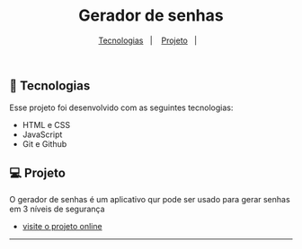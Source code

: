 <h1 align="center"> Gerador de senhas </h1>

<p align="center">
  <a href="#-tecnologias">Tecnologias</a>&nbsp;&nbsp;&nbsp;|&nbsp;&nbsp;&nbsp;
  <a href="#-projeto">Projeto</a>&nbsp;&nbsp;&nbsp;|&nbsp;&nbsp;&nbsp;
</p>

<br>

## 🚀 Tecnologias

Esse projeto foi desenvolvido com as seguintes tecnologias:

- HTML e CSS
- JavaScript
- Git e Github

## 💻 Projeto

O gerador de senhas é um aplicativo qur pode ser usado para gerar senhas em 3 níveis de segurança

- [visite o projeto online](https://maxcanoas.github.io/nlw-setup)
---
